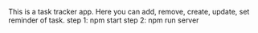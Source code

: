 This is a task tracker app. Here you can add, remove, create, update, set reminder of task.
step 1: npm start
step 2: npm run server
